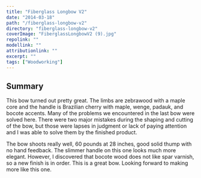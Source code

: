 ```yaml
---
title: "Fiberglass Longbow V2"
date: "2014-03-18"
path: "/fiberglass-longbow-v2"
directory: "fiberglass-longbow-v2"
coverImage: "FiberglassLongbowV2 (9).jpg"
repolink: ""
modellink: ""
attributionlink: ""
excerpt: ""
tags: ["Woodworking"]
---
```


## Summary

This bow turned out pretty great. The limbs are zebrawood with a maple core and the handle is Brazilian cherry with maple, wenge, padauk, and bocote accents. Many of the problems we encountered in the last bow were solved here. There were two major mistakes during the shaping and cutting of the bow, but those were lapses in judgment or lack of paying attention and I was able to solve them by the finished product.

The bow shoots really well, 60 pounds at 28 inches, good solid thump with no hand feedback. The slimmer handle on this one looks much more elegant. However, I discovered that bocote wood does not like spar varnish, so a new finish is in order. This is a great bow. Looking forward to making more like this one.